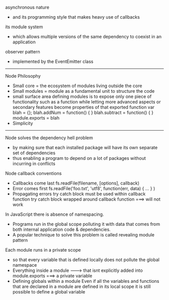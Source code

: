 asynchronous nature 
- and its programming style that makes heavy use of callbacks

its module system
- which allows multiple versions of the same dependency to coexist in an application

observer pattern
- implemented by the EventEmitter class

-----------------------------------------------------------------------------------

Node Philosophy
- Small core = the ecosystem of modules living outside the core
- Small modules =  module as a fundamental unit to structure the code
- small surface area
    defining modules is to expose only one piece of functionality such as a function
    while letting more advanced aspects or secondary features become properties of that exported function
        var blah = {}; 
        blah.addNum = function() { }
        blah.subtract = function() { }
        module.exports = blah
- Simplicity

-----------------------------------------------------------------------------------


Node solves the dependency hell problem
- by making sure that each installed package will have its own separate set of dependencies
- thus enabling a program to depend on a lot of packages without incurring in conflicts

Node callback conventions
- Callbacks come last
    fs.readFile(filename, [options], callback)
- Error comes first
    fs.readFile('foo.txt', 'utf8', function(err, data) { ... } )
- Propagating errors
    try catch block must be used within callback function
    try catch block wrapped around callback function ===> will not work


In JavaScript there is absence of namespacing.
- Programs run in the global scope polluting it with data that comes from both internal application code & dependencies. 
- A popular technique to solve this problem is called revealing module pattern


Each module runs in a private scope
- so that every variable that is defined locally does not pollute the global namespace
- Everything inside a module ---> that isnt explicitly added into module.exports ===> a private variable
- Defining globals within a module
    Even if all the variables and functions that are declared in a module are defined in its local scope
    it is still possible to define a global variable
    
